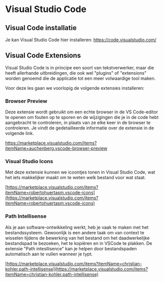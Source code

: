 # Visual Studio Code

## Visual Code installatie

Je kan Visual Studio Code hier installeren:
https://code.visualstudio.com/

## Visual Code Extensions

Visual Studio Code is in principe een soort van tekstverwerker, maar die heeft allerhande uitbreidingen, die ook wel "plugins" of  "extensions" worden genoemd die de applicatie tot een meer volwaardige tool maken.

Voor deze les gaan we voorlopig de volgende extensies installeren:

### Browser Preview

Deze extensie wordt gebruikt om een echte browser in de VS Code-editor te openen om fouten op te sporen en de wijzigingen die je in de code hebt aangebracht te controleren, in plaats van ze elke keer in de browser te controleren. Je vindt de gedetailleerde informatie over de extensie in de volgende link.

https://marketplace.visualstudio.com/items?itemName=auchenberg.vscode-browser-preview


### Visual Studio Icons

Met deze extensie kunnen we icoontjes tonen in Visual Studio Code, wat het iets makkelijker maakt om te weten welk bestand voor wat staat.

[https://marketplace.visualstudio.com/items?itemName=robertohuertasm.vscode-icons](https://marketplace.visualstudio.com/items?itemName=robertohuertasm.vscode-icons)

### Path Intellisense

Als je aan software-ontwikkeling werkt, heb je vaak te maken met het bestandssysteem. Gewoonlijk is een andere taak om van context te wisselen tijdens de bewerking van het bestand om het daadwerkelijke bestandspad te bezoeken, het te kopiëren en in VSCode te plakken. De extensie "Path intesllisence" kan je helpen door bestandspaden automatisch aan te vullen wanneer je typt.

[https://marketplace.visualstudio.com/items?itemName=christian-kohler.path-intellisense](https://marketplace.visualstudio.com/items?itemName=christian-kohler.path-intellisense)
